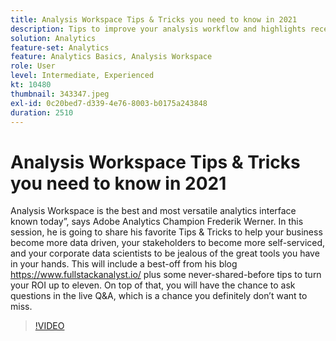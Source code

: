 ```yaml
---
title: Analysis Workspace Tips & Tricks you need to know in 2021
description: Tips to improve your analysis workflow and highlights recent innovations within the Adobe Analytics
solution: Analytics
feature-set: Analytics
feature: Analytics Basics, Analysis Workspace
role: User
level: Intermediate, Experienced
kt: 10480
thumbnail: 343347.jpeg
exl-id: 0c20bed7-d339-4e76-8003-b0175a243848
duration: 2510
---
```

# Analysis Workspace Tips & Tricks you need to know in 2021

Analysis Workspace is the best and most versatile analytics interface known today”, says Adobe Analytics Champion Frederik Werner. In this session, he is going to share his favorite Tips & Tricks to help your business become more data driven, your stakeholders to become more self-serviced, and your corporate data scientists to be jealous of the great tools you have in your hands. This will include a best-off from his blog https://www.fullstackanalyst.io/ plus some never-shared-before tips to turn your ROI up to eleven. On top of that, you will have the chance to ask questions in the live Q&A, which is a chance you definitely don’t want to miss.

>[!VIDEO](https://video.tv.adobe.com/v/343347/?quality=12&learn=on)
